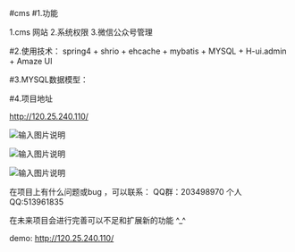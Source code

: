 #cms 
#1.功能

1.cms 网站 
2.系统权限
3.微信公众号管理

#2.使用技术：
spring4 + shrio + ehcache + mybatis + MYSQL + H-ui.admin + Amaze UI


#3.MYSQL数据模型：

#4.项目地址

http://120.25.240.110/

![输入图片说明](http://git.oschina.net/uploads/images/2016/1102/091211_684205a6_411145.png "网站首页")

![输入图片说明](http://git.oschina.net/uploads/images/2016/1102/091309_05e9a7ac_411145.png "网站首页-列表")

![输入图片说明](http://git.oschina.net/uploads/images/2016/1102/091427_c7264f69_411145.png "内容页面")

在项目上有什么问题或bug ，可以联系：
QQ群：203498970
个人QQ:513961835

在未来项目会进行完善可以不足和扩展新的功能  ^_^  

demo: http://120.25.240.110/
